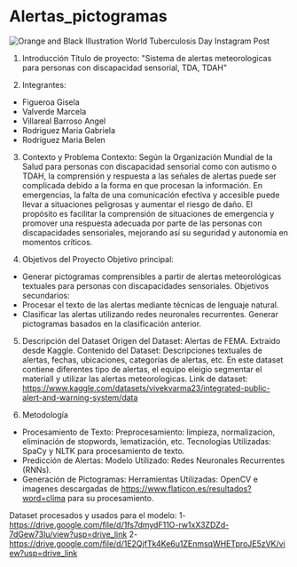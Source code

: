 # Alertas_pictogramas

![Orange and Black Illustration World Tuberculosis Day Instagram Post](https://github.com/Ghisbe/Alertas_pictogramas/assets/106556579/a73b5b29-6321-41a7-bf4c-f5ef4b60a894)


1. Introducción
Título de proyecto: "Sistema de alertas meteorologicas para personas con discapacidad sensorial, TDA, TDAH"

2. Integrantes:
- Figueroa	Gisela 
- Valverde	Marcela
- Villareal Barroso	Angel
- Rodriguez	Maria Gabriela
- Rodriguez	Maria Belen

3. Contexto y Problema
Contexto:
Según la Organización Mundial de la Salud para personas con discapacidad sensorial como con autismo o TDAH, la comprensión y respuesta a las señales de alertas puede ser complicada debido a la forma en que procesan la información. En emergencias, la falta de una comunicación efectiva y accesible puede llevar a situaciones peligrosas y aumentar el riesgo de daño.
El propósito es facilitar la comprensión de situaciones de emergencia y promover una respuesta adecuada por parte de las personas con discapacidades sensoriales, mejorando así su seguridad y autonomía en momentos críticos.

4. Objetivos del Proyecto
Objetivo principal:
- Generar pictogramas comprensibles a partir de alertas meteorológicas textuales para personas con discapacidades sensoriales.
Objetivos secundarios:
- Procesar el texto de las alertas mediante técnicas de lenguaje natural.
- Clasificar las alertas utilizando redes neuronales recurrentes.
  Generar pictogramas basados en la clasificación anterior.

5. Descripción del Dataset
Origen del Dataset: Alertas de FEMA. Extraido desde Kaggle.
Contenido del Dataset: Descripciones textuales de alertas, fechas, ubicaciones, categorías de alertas, etc.
En este dataset contiene diferentes tipo de alertas, el equipo eleigio segmentar el materiall y utilizar las alertas meteorologicas.
Link de dataset: https://www.kaggle.com/datasets/vivekvarma23/integrated-public-alert-and-warning-system/data

6. Metodología
- Procesamiento de Texto:
Preprocesamiento: limpieza, normalizacion, eliminación de stopwords, lematización, etc.
Tecnologías Utilizadas: SpaCy y NLTK para procesamiento de texto.
- Predicción de Alertas:
Modelo Utilizado: Redes Neuronales Recurrentes (RNNs).
- Generación de Pictogramas:
Herramientas Utilizadas: OpenCV e imagenes descargadas de https://www.flaticon.es/resultados?word=clima para su procesamiento.

Dataset procesados y usados para el modelo:
1- https://drive.google.com/file/d/1fs7dmydF11O-rw1xX3ZDZd-7dGew73lu/view?usp=drive_link
2- https://drive.google.com/file/d/1E2QjfTk4Ke6u1ZEnmsqWHETproJE5zVK/view?usp=drive_link
